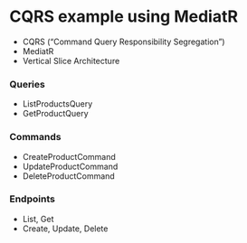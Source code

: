 # CQRS example using MediatR

* CQRS (“Command Query Responsibility Segregation”)
* MediatR
* Vertical Slice Architecture

### Queries
* ListProductsQuery
* GetProductQuery

### Commands
* CreateProductCommand
* UpdateProductCommand
* DeleteProductCommand

### Endpoints
* List, Get
* Create, Update, Delete
